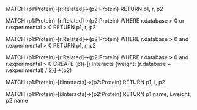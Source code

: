 MATCH (p1:Protein)-[r:Related]->(p2:Protein)
RETURN p1, r, p2

MATCH (p1:Protein)-[r:Related]->(p2:Protein)
WHERE r.database > 0 or r.experimental > 0
RETURN p1, r, p2

MATCH (p1:Protein)-[r:Related]->(p2:Protein)
WHERE r.database > 0 and r.experimental > 0
RETURN p1, r, p2

MATCH (p1:Protein)-[r:Related]->(p2:Protein)
WHERE r.database > 0 and r.experimental > 0
CREATE (p1)-[i:Interacts {weight: (r.database + r.experimental) / 2}]->(p2)

MATCH (p1:Protein)-[i:Interacts]->(p2:Protein)
RETURN p1, i, p2

MATCH (p1:Protein)-[i:Interacts]->(p2:Protein)
RETURN p1.name, i.weight, p2.name